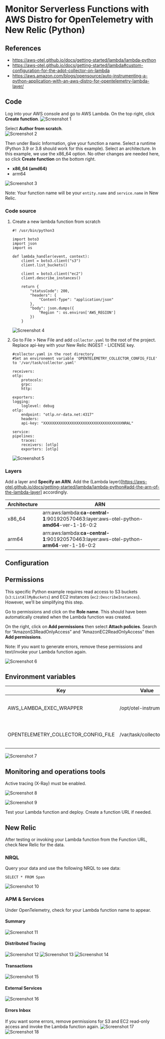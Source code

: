 # Monitor Serverless Functions with AWS Distro for OpenTelemetry with New Relic (Python)

## References
 - https://aws-otel.github.io/docs/getting-started/lambda/lambda-python
 - https://aws-otel.github.io/docs/getting-started/lambda#custom-configuration-for-the-adot-collector-on-lambda
 - https://aws.amazon.com/blogs/opensource/auto-instrumenting-a-python-application-with-an-aws-distro-for-opentelemetry-lambda-layer/

## Code
Log into your AWS console and go to AWS Lambda.  On the top right, click **Create function**.
![Screenshot 1](lambda-python/lambda-python_01.png)

Select **Author from scratch**.  
![Screenshot 2](lambda-python/lambda-python_02.png)

Then under Basic Information, give your function a name.  Select a runtime (Python 3.9 or 3.8 should work for this example).  Select an architecture.  In this example, we use the x86_64 option.  No other changes are needed here, so click **Create function** on the bottom right.
 - **x86_64 (amd64)**
 - arm64

![Screenshot 3](lambda-python/lambda-python_03.png)

Note: Your function name will be your `entity.name` and `service.name` in New Relic.

### Code source

1. Create a new lambda function from scratch
    ```
    #! /usr/bin/python3

    import boto3
    import json
    import os

    def lambda_handler(event, context):
        client = boto3.client("s3")
        client.list_buckets()
        
        client = boto3.client("ec2")
        client.describe_instances()

        return {
            "statusCode": 200,
            "headers": {
                "Content-Type": "application/json"
            },
            "body": json.dumps({
                "Region ": os.environ['AWS_REGION']
            })
        }
    ```

    ![Screenshot 4](lambda-python/lambda-python_04.png)

2. Go to File > New File and add `collector.yaml` to the root of the project.  Replace api-key with your New Relic INGEST - LICENSE key.

    ```
    #collector.yaml in the root directory
    #Set an environemnt variable 'OPENTELEMETRY_COLLECTOR_CONFIG_FILE' to '/var/task/collector.yaml'

    receivers:
    otlp:
        protocols:
        grpc:
        http:

    exporters:
    logging:
        loglevel: debug
    otlp:
        endpoint: "otlp.nr-data.net:4317"
        headers:
        api-key: "XXXXXXXXXXXXXXXXXXXXXXXXXXXXXXXXXXXXNRAL"

    service:
    pipelines:
        traces:
        receivers: [otlp]
        exporters: [otlp]
    ```
    ![Screenshot 5](lambda-python/lambda-python_05.png)


### Layers
Add a layer and **Specify an ARN**. Add the (Lambda layer)[https://aws-otel.github.io/docs/getting-started/lambda/lambda-python#add-the-arn-of-the-lambda-layer] accordingly.

| Architecture | ARN |
| ------------ | --- |
| x86_64 | arn:aws:lambda:**ca-central-1**:901920570463:layer:aws-otel-python-**amd64**-ver-1-16-0:2 |
| arm64 | arn:aws:lambda:**ca-central-1**:901920570463:layer:aws-otel-python-**arm64**-ver-1-16-0:2 |


## Configuration

## Permissions
This specific Python example requires read access to S3 buckets (`s3:ListAllMyBuckets`) and EC2 instances (`ec2:DescribeInstances`).  However, we’ll be simplifying this step.

Go to permissions and click on the **Role name**.  This should have been automatically created when the Lambda function was created.

On the right, click on **Add permissions** then select **Attach policies**.  Search for “AmazonS3ReadOnlyAccess” and “AmazonEC2ReadOnlyAccess” then **Add permissions**.

Note: If you want to generate errors, remove these permissions and text/invoke your Lambda function again.

![Screenshot 6](lambda-python/lambda-python_06.png)

## Environment variables

| Key | Value | Notes |
| --- | ----- | ----- |
| AWS_LAMBDA_EXEC_WRAPPER | /opt/otel-instrument | Enables instrumentation.  Remove to uninstrument. |
| OPENTELEMETRY_COLLECTOR_CONFIG_FILE | /var/task/collector.yaml | Uses custom collector configuration file. |

![Screenshot 7](lambda-python/lambda-python_07.png)


## Monitoring and operations tools
Active tracing (X-Ray) must be enabled.

![Screenshot 8](lambda-python/lambda-python_08.png)

![Screenshot 9](lambda-python/lambda-python_09.png)

Test your Lambda function and deploy.  Create a function URL if needed.

## New Relic
After testing or invoking your Lambda function from the Function URL, check New Relic for the data.

### NRQL
Query your data and use the following NRQL to see data:

```
SELECT * FROM Span
```

![Screenshot 10](lambda-python/lambda-python_10.png)

### APM & Services
Under OpenTelemetry, check for your Lambda function name to appear.

#### Summary
![Screenshot 11](lambda-python/lambda-python_11.png)

#### Distributed Tracing
![Screenshot 12](lambda-python/lambda-python_12.png)
![Screenshot 13](lambda-python/lambda-python_13.png)
![Screenshot 14](lambda-python/lambda-python_14.png)

#### Transactions
![Screenshot 15](lambda-python/lambda-python_15.png)

#### External Services
![Screenshot 16](lambda-python/lambda-python_16.png)

#### Errors Inbox
If you want some errors, remove permissions for S3 and EC2 read-only access and invoke the Lambda function again.
![Screenshot 17](lambda-python/lambda-python_17.png)
![Screenshot 18](lambda-python/lambda-python_18.png)
